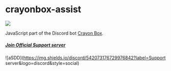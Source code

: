 # crayonbox-assist 
![](https://github.com/VukAnd/crayonbox-assist/workflows/Node%20CI/badge.svg)

JavaScript part of the Discord bot [Crayon Box].

##### [Join Official Support server]

![aSDD](https://img.shields.io/discord/542073176729976842?label=Support server&logo=discord&style=social)

[Crayon Box]: https://discordapp.com/oauth2/authorize?client_id=607515524900847626&permissions=8&scope=bot
[Join Official Support server]: https://discord.gg/mmBgrnx
